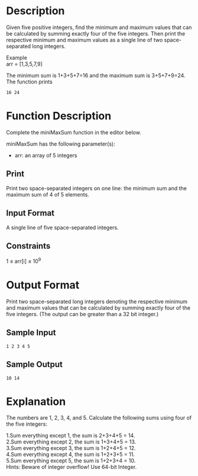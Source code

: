 # Description
Given five positive integers, find the minimum and maximum values that can be calculated by summing exactly four of the five integers. Then print the respective minimum and maximum values as a single line of two space-separated long integers.

Example\
arr = [1,3,5,7,9]

The minimum sum is 1+3+5+7=16 and the maximum sum is 3+5+7+9=24. The function prints
```
16 24
```
# Function Description

Complete the miniMaxSum function in the editor below.

miniMaxSum has the following parameter(s):

- arr: an array of 5 integers

## Print

Print two space-separated integers on one line: the minimum sum and the maximum sum of 4 of 5 elements.

## Input Format

A single line of five space-separated integers.

## Constraints
1 $\leq$ arr[i] $\leq$ $10 ^9$

# Output Format

Print two space-separated long integers denoting the respective minimum and maximum values that can be calculated by summing exactly four of the five integers. (The output can be greater than a 32 bit integer.)

## Sample Input
```
1 2 3 4 5
```
## Sample Output
```
10 14
```
# Explanation

The numbers are 1, 2, 3, 4, and 5. Calculate the following sums using four of the five integers:

1.Sum everything except 1, the sum is 2+3+4+5 = 14.\
2.Sum everything except 2, the sum is 1+3+4+5 = 13.\
3.Sum everything except 3, the sum is 1+2+4+5 = 12.\
4.Sum everything except 4, the sum is 1+2+3+5 = 11.\
5.Sum everything except 5, the sum is 1+2+3+4 = 10.\
Hints: Beware of integer overflow! Use 64-bit Integer.
